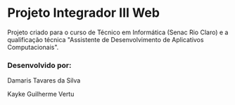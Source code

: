 # Projeto Integrador III Web

Projeto criado para o curso de Técnico em Informática (Senac Rio Claro) e a qualificação técnica "Assistente de Desenvolvimento de Aplicativos Computacionais".

<h3>Desenvolvido por:</h3>
<p>Damaris Tavares da Silva</p>
<p>Kayke Guilherme Vertu</p>
